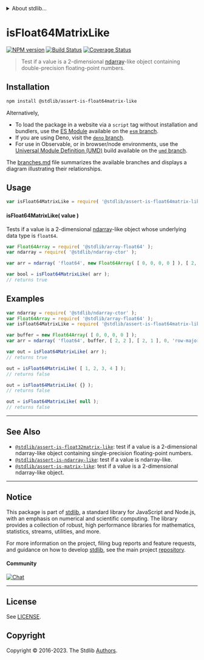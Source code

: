<!--

@license Apache-2.0

Copyright (c) 2020 The Stdlib Authors.

Licensed under the Apache License, Version 2.0 (the "License");
you may not use this file except in compliance with the License.
You may obtain a copy of the License at

   http://www.apache.org/licenses/LICENSE-2.0

Unless required by applicable law or agreed to in writing, software
distributed under the License is distributed on an "AS IS" BASIS,
WITHOUT WARRANTIES OR CONDITIONS OF ANY KIND, either express or implied.
See the License for the specific language governing permissions and
limitations under the License.

-->


<details>
  <summary>
    About stdlib...
  </summary>
  <p>We believe in a future in which the web is a preferred environment for numerical computation. To help realize this future, we've built stdlib. stdlib is a standard library, with an emphasis on numerical and scientific computation, written in JavaScript (and C) for execution in browsers and in Node.js.</p>
  <p>The library is fully decomposable, being architected in such a way that you can swap out and mix and match APIs and functionality to cater to your exact preferences and use cases.</p>
  <p>When you use stdlib, you can be absolutely certain that you are using the most thorough, rigorous, well-written, studied, documented, tested, measured, and high-quality code out there.</p>
  <p>To join us in bringing numerical computing to the web, get started by checking us out on <a href="https://github.com/stdlib-js/stdlib">GitHub</a>, and please consider <a href="https://opencollective.com/stdlib">financially supporting stdlib</a>. We greatly appreciate your continued support!</p>
</details>

# isFloat64MatrixLike

[![NPM version][npm-image]][npm-url] [![Build Status][test-image]][test-url] [![Coverage Status][coverage-image]][coverage-url] <!-- [![dependencies][dependencies-image]][dependencies-url] -->

> Test if a value is a 2-dimensional [ndarray][@stdlib/ndarray/ctor]-like object containing double-precision floating-point numbers.

<section class="installation">

## Installation

```bash
npm install @stdlib/assert-is-float64matrix-like
```

Alternatively,

-   To load the package in a website via a `script` tag without installation and bundlers, use the [ES Module][es-module] available on the [`esm` branch][esm-url].
-   If you are using Deno, visit the [`deno` branch][deno-url].
-   For use in Observable, or in browser/node environments, use the [Universal Module Definition (UMD)][umd] build available on the [`umd` branch][umd-url].

The [branches.md][branches-url] file summarizes the available branches and displays a diagram illustrating their relationships.

</section>

<section class="usage">

## Usage

```javascript
var isFloat64MatrixLike = require( '@stdlib/assert-is-float64matrix-like' );
```

#### isFloat64MatrixLike( value )

Tests if a value is a 2-dimensional [ndarray][@stdlib/ndarray/ctor]-like object whose underlying data type is `float64`.

```javascript
var Float64Array = require( '@stdlib/array-float64' );
var ndarray = require( '@stdlib/ndarray-ctor' );

var arr = ndarray( 'float64', new Float64Array( [ 0, 0, 0, 0 ] ), [ 2, 2 ], [ 2, 1 ], 0, 'row-major' );

var bool = isFloat64MatrixLike( arr );
// returns true
```

</section>

<!-- /.usage -->

<section class="examples">

## Examples

<!-- eslint no-undef: "error" -->

```javascript
var ndarray = require( '@stdlib/ndarray-ctor' );
var Float64Array = require( '@stdlib/array-float64' );
var isFloat64MatrixLike = require( '@stdlib/assert-is-float64matrix-like' );

var buffer = new Float64Array( [ 0, 0, 0, 0 ] );
var arr = ndarray( 'float64', buffer, [ 2, 2 ], [ 2, 1 ], 0, 'row-major' );

var out = isFloat64MatrixLike( arr );
// returns true

out = isFloat64MatrixLike( [ 1, 2, 3, 4 ] );
// returns false

out = isFloat64MatrixLike( {} );
// returns false

out = isFloat64MatrixLike( null );
// returns false
```

</section>

<!-- /.examples -->

<!-- Section for related `stdlib` packages. Do not manually edit this section, as it is automatically populated. -->

<section class="related">

* * *

## See Also

-   <span class="package-name">[`@stdlib/assert-is-float32matrix-like`][@stdlib/assert/is-float32matrix-like]</span><span class="delimiter">: </span><span class="description">test if a value is a 2-dimensional ndarray-like object containing single-precision floating-point numbers.</span>
-   <span class="package-name">[`@stdlib/assert-is-ndarray-like`][@stdlib/assert/is-ndarray-like]</span><span class="delimiter">: </span><span class="description">test if a value is ndarray-like.</span>
-   <span class="package-name">[`@stdlib/assert-is-matrix-like`][@stdlib/assert/is-matrix-like]</span><span class="delimiter">: </span><span class="description">test if a value is a 2-dimensional ndarray-like object.</span>

</section>

<!-- /.related -->

<!-- Section for all links. Make sure to keep an empty line after the `section` element and another before the `/section` close. -->


<section class="main-repo" >

* * *

## Notice

This package is part of [stdlib][stdlib], a standard library for JavaScript and Node.js, with an emphasis on numerical and scientific computing. The library provides a collection of robust, high performance libraries for mathematics, statistics, streams, utilities, and more.

For more information on the project, filing bug reports and feature requests, and guidance on how to develop [stdlib][stdlib], see the main project [repository][stdlib].

#### Community

[![Chat][chat-image]][chat-url]

---

## License

See [LICENSE][stdlib-license].


## Copyright

Copyright &copy; 2016-2023. The Stdlib [Authors][stdlib-authors].

</section>

<!-- /.stdlib -->

<!-- Section for all links. Make sure to keep an empty line after the `section` element and another before the `/section` close. -->

<section class="links">

[npm-image]: http://img.shields.io/npm/v/@stdlib/assert-is-float64matrix-like.svg
[npm-url]: https://npmjs.org/package/@stdlib/assert-is-float64matrix-like

[test-image]: https://github.com/stdlib-js/assert-is-float64matrix-like/actions/workflows/test.yml/badge.svg?branch=main
[test-url]: https://github.com/stdlib-js/assert-is-float64matrix-like/actions/workflows/test.yml?query=branch:main

[coverage-image]: https://img.shields.io/codecov/c/github/stdlib-js/assert-is-float64matrix-like/main.svg
[coverage-url]: https://codecov.io/github/stdlib-js/assert-is-float64matrix-like?branch=main

<!--

[dependencies-image]: https://img.shields.io/david/stdlib-js/assert-is-float64matrix-like.svg
[dependencies-url]: https://david-dm.org/stdlib-js/assert-is-float64matrix-like/main

-->

[chat-image]: https://img.shields.io/gitter/room/stdlib-js/stdlib.svg
[chat-url]: https://app.gitter.im/#/room/#stdlib-js_stdlib:gitter.im

[stdlib]: https://github.com/stdlib-js/stdlib

[stdlib-authors]: https://github.com/stdlib-js/stdlib/graphs/contributors

[umd]: https://github.com/umdjs/umd
[es-module]: https://developer.mozilla.org/en-US/docs/Web/JavaScript/Guide/Modules

[deno-url]: https://github.com/stdlib-js/assert-is-float64matrix-like/tree/deno
[umd-url]: https://github.com/stdlib-js/assert-is-float64matrix-like/tree/umd
[esm-url]: https://github.com/stdlib-js/assert-is-float64matrix-like/tree/esm
[branches-url]: https://github.com/stdlib-js/assert-is-float64matrix-like/blob/main/branches.md

[stdlib-license]: https://raw.githubusercontent.com/stdlib-js/assert-is-float64matrix-like/main/LICENSE

[@stdlib/ndarray/ctor]: https://github.com/stdlib-js/ndarray-ctor

<!-- <related-links> -->

[@stdlib/assert/is-float32matrix-like]: https://github.com/stdlib-js/assert-is-float32matrix-like

[@stdlib/assert/is-ndarray-like]: https://github.com/stdlib-js/assert-is-ndarray-like

[@stdlib/assert/is-matrix-like]: https://github.com/stdlib-js/assert-is-matrix-like

<!-- </related-links> -->

</section>

<!-- /.links -->
